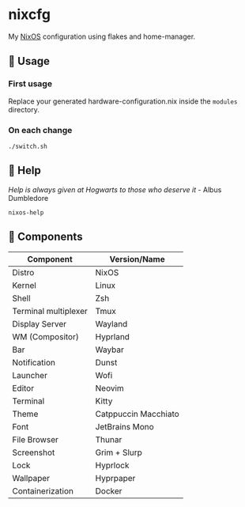 # nixcfg

My [NixOS](https://nixos.org) configuration using flakes and home-manager.


## 🚀 Usage
### First usage
Replace your generated hardware-configuration.nix inside the ```modules``` directory.

### On each change
```
./switch.sh
```

## 📖 Help
*Help is always given at Hogwarts to those who deserve it* - Albus Dumbledore
```
nixos-help
```

## 🔧 Components

| Component             | Version/Name                |
|-----------------------|-----------------------------|
| Distro                | NixOS                       |
| Kernel                | Linux                       |
| Shell                 | Zsh                         |
| Terminal multiplexer  | Tmux                        |
| Display Server        | Wayland                     |
| WM (Compositor)       | Hyprland                    |
| Bar                   | Waybar                      |
| Notification          | Dunst                       |
| Launcher              | Wofi                        |
| Editor                | Neovim                      |
| Terminal              | Kitty                       |
| Theme                 | Catppuccin Macchiato        |
| Font                  | JetBrains Mono              |
| File Browser          | Thunar                      |
| Screenshot            | Grim + Slurp                |
| Lock                  | Hyprlock                    |
| Wallpaper             | Hyprpaper                   |
| Containerization      | Docker                      |

